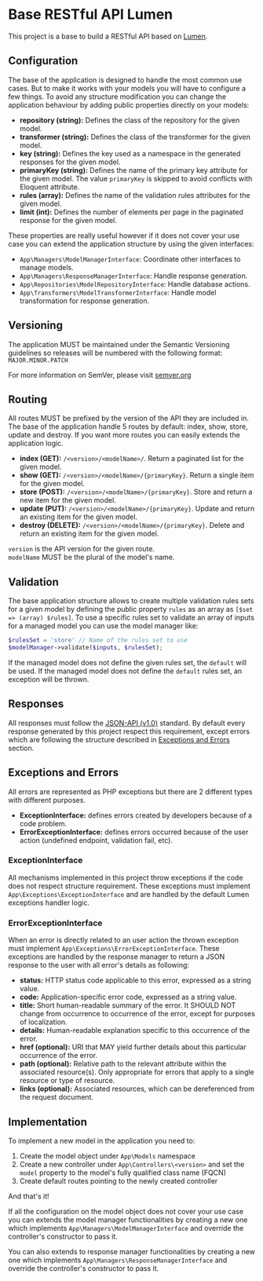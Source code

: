 # Base RESTful API Lumen
This project is a base to build a RESTful API based on [Lumen](1).

## Configuration
The base of the application is designed to handle the most common use cases. But to make it works with your models you
will have to configure a few things. To avoid any structure modification you can change the application behaviour by 
adding public properties directly on your models:

* **repository (string):** Defines the class of the repository for the given model.
* **transformer (string):** Defines the class of the transformer for the given model.
* **key (string):** Defines the key used as a namespace in the generated responses for the given model.
* **primaryKey (string):** Defines the name of the primary key attribute for the given model. The value `primaryKey` is 
skipped to avoid conflicts with Eloquent attribute.
* **rules (array):** Defines the name of the validation rules attributes for the given model.
* **limit (int):** Defines the number of elements per page in the paginated response for the given model.

These properties are really useful however if it does not cover your use case you can extend the application structure
by using the given interfaces:

* `App\Managers\ModelManagerInterface`: Coordinate other interfaces to manage models.
* `App\Managers\ResponseManagerInterface`: Handle response generation.
* `App\Repositories\ModelRepositoryInterface`: Handle database actions.
* `App\Transformers\ModelTransformerInterface`: Handle model transformation for response generation.

## Versioning
The application MUST be maintained under the Semantic Versioning guidelines so releases will be numbered with the 
following format: `MAJOR.MINOR.PATCH`

For more information on SemVer, please visit [semver.org](3)

## Routing
All routes MUST be prefixed by the version of the API they are included in.
The base of the application handle 5 routes by default: index, show, store, update and destroy. If you want more routes
you can easily extends the application logic.

* **index (GET):** `/<version>/<modelName>/`. Return a paginated list for the given model.
* **show (GET):** `/<version>/<modelName>/{primaryKey}`. Return a single item for the given model.
* **store (POST):** `/<version>/<modelName>/{primaryKey}`. Store and return a new item for the given model.
* **update (PUT):** `/<version>/<modelName>/{primaryKey}`. Update and return an existing item for the given model.
* **destroy (DELETE):** `/<version>/<modelName>/{primaryKey}`. Delete and return an existing item for the given model.

`version` is the API version for the given route.  
`modelName` MUST be the plural of the model's name. 

## Validation
The base application structure allows to create multiple validation rules sets for a given model by defining the public
property `rules` as an array as `[$set => (array) $rules]`.
To use a specific rules set to validate an array of inputs for a managed model you can use the model manager like:

```php
$rulesSet = 'store' // Name of the rules set to use
$modelManager->validate($inputs, $rulesSet);
```

If the managed model does not define the given rules set, the `default` will be used.
If the managed model does not define the `default` rules set, an exception will be thrown.

## Responses
All responses must follow the [JSON-API (v1.0)](2) standard. By default every response generated by this project respect
this requirement, except errors which are following the structure described in [Exceptions and Errors](#exceptions-and-errors) section.

## Exceptions and Errors
All errors are represented as PHP exceptions but there are 2 different types with different purposes.

* **ExceptionInterface:** defines errors created by developers because of a code problem.
* **ErrorExceptionInterface:** defines errors occurred because of the user action (undefined endpoint, validation fail, etc).

### ExceptionInterface
All mechanisms implemented in this project throw exceptions if the code does not respect structure requirement.
These exceptions must implement `App\Exceptions\ExceptionInterface` and are handled by the default Lumen exceptions handler logic.

### ErrorExceptionInterface
When an error is directly related to an user action the thrown exception must implement `App\Exceptions\ErrorExceptionInterface`.
These exceptions are handled by the response manager to return a JSON response to the user with all error's details as following:

* **status:** HTTP status code applicable to this error, expressed as a string value.
* **code:** Application-specific error code, expressed as a string value.
* **title:** Short human-readable summary of the error. It SHOULD NOT change from occurrence to occurrence of the error, except for purposes of localization.
* **details:** Human-readable explanation specific to this occurrence of the error.
* **href (optional):** URI that MAY yield further details about this particular occurrence of the error.
* **path (optional):** Relative path to the relevant attribute within the associated resource(s). Only appropriate for errors that apply to a single resource or type of resource.
* **links (optional):** Associated resources, which can be dereferenced from the request document.

## Implementation
To implement a new model in the application you need to:

1. Create the model object under `App\Models` namespace
2. Create a new controller under `App\Controllers\<version>` and set the `model` property to the model's fully qualified class name (FQCN)
3. Create default routes pointing to the newly created controller

And that's it!

If all the configuration on the model object does not cover your use case you can extends the model manager 
functionalities by creating a new one which implements `App\Managers\ModelManagerInterface` and override the controller's
constructor to pass it.

You can also extends to response manager functionalities by creating a new one which implements 
`App\Managers\ResponseManagerInterface` and override the controller's constructor to pass it.

[1]: https://lumen.laravel.com/
[2]: http://jsonapi.org/
[3]: http://semver.org
